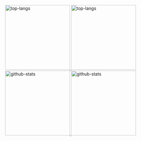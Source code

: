 <a href="https://github.com/anuraghazra/github-readme-stats#gh-light-mode-only">
  <img height=210 src="https://github-readme-stats.vercel.app/api/top-langs/?username=therealFoxster&langs_count=10&layout=compact&theme=default#gh-light-mode-only" alt="top-langs" />
</a>

<a href="https://github.com/anuraghazra/github-readme-stats#gh-dark-mode-only">
  <img height=210 src="https://github-readme-stats.vercel.app/api/top-langs/?username=therealFoxster&langs_count=10&layout=compact&theme=github_dark&border_color=30363d#gh-dark-mode-only" alt="top-langs" />
</a>

<a href="https://github.com/anuraghazra/github-readme-stats#gh-light-mode-only">
  <img height=210 src="https://github-readme-stats.vercel.app/api?username=therealFoxster&custom_title=GitHub%20Stats&show_icons=true&show=prs_merged&theme=default#gh-light-mode-only" alt="github-stats" />
</a>

<a href="https://github.com/anuraghazra/github-readme-stats#gh-dark-mode-only">
  <img height=210 src="https://github-readme-stats.vercel.app/api?username=therealFoxster&custom_title=GitHub%20Stats&show_icons=true&show=prs_merged&theme=github_dark&border_color=30363d#gh-dark-mode-only" alt="github-stats" />
</a>

<!--

## Pinned repositories

<a href="https://github.com/therealFoxster/DontEatMyContent/#gh-light-mode-only">
  <img src="https://github-readme-stats.vercel.app/api/pin/?username=therealFoxster&repo=DontEatMyContent&theme=default#gh-light-mode-only" alt="pinned-repo" />
</a>

<a href="https://github.com/therealFoxster/DontEatMyContent/#gh-dark-mode-only">
  <img src="https://github-readme-stats.vercel.app/api/pin/?username=therealFoxster&repo=DontEatMyContent&theme=github_dark#gh-dark-mode-only" alt="pinned-repo" />
</a>

<a href="https://github.com/qnblackcat/uYouPlus/#gh-light-mode-only">
  <img src="https://github-readme-stats.vercel.app/api/pin/?username=qnblackcat&repo=uYouPlus&theme=default#gh-light-mode-only" alt="pinned-repo" />
</a>

<a href="https://github.com/qnblackcat/uYouPlus/#gh-dark-mode-only">
  <img src="https://github-readme-stats.vercel.app/api/pin/?username=qnblackcat&repo=uYouPlus&theme=github_dark#gh-dark-mode-only" alt="pinned-repo" />
</a>

<a href="https://github.com/therealFoxster/altsource-viewer/#gh-light-mode-only">
  <img src="https://github-readme-stats.vercel.app/api/pin/?username=therealFoxster&repo=altsource-viewer&theme=default#gh-light-mode-only" alt="pinned-repo" />
</a>

<a href="https://github.com/therealFoxster/altsource-viewer/#gh-dark-mode-only">
  <img src="https://github-readme-stats.vercel.app/api/pin/?username=therealFoxster&repo=altsource-viewer&theme=github_dark#gh-dark-mode-only" alt="pinned-repo" />
</a>

<a href="https://github.com/therealFoxster/altsource-v1/#gh-light-mode-only">
  <img src="https://github-readme-stats.vercel.app/api/pin/?username=therealFoxster&repo=altsource-v1&theme=default#gh-light-mode-only" alt="pinned-repo" />
</a>

<a href="https://github.com/therealFoxster/altsource-v1/#gh-dark-mode-only">
  <img src="https://github-readme-stats.vercel.app/api/pin/?username=therealFoxster&repo=altsource-v1&theme=github_dark#gh-dark-mode-only" alt="pinned-repo" />
</a>

<a href="https://github.com/therealFoxster/Pairs/#gh-light-mode-only">
  <img src="https://github-readme-stats.vercel.app/api/pin/?username=therealFoxster&repo=Pairs&theme=default#gh-light-mode-only" alt="pinned-repo" />
</a>

<a href="https://github.com/therealFoxster/Pairs/#gh-dark-mode-only">
  <img src="https://github-readme-stats.vercel.app/api/pin/?username=therealFoxster&repo=Pairs&theme=github_dark#gh-dark-mode-only" alt="pinned-repo" />
</a>

<a href="https://github.com/therealFoxster/portfolio/#gh-light-mode-only">
  <img src="https://github-readme-stats.vercel.app/api/pin/?username=therealFoxster&repo=portfolio&theme=default#gh-light-mode-only" alt="pinned-repo" />
</a>

<a href="https://github.com/therealFoxster/portfolio/#gh-dark-mode-only">
  <img src="https://github-readme-stats.vercel.app/api/pin/?username=therealFoxster&repo=portfolio&theme=github_dark#gh-dark-mode-only" alt="pinned-repo" />
</a>

-->
